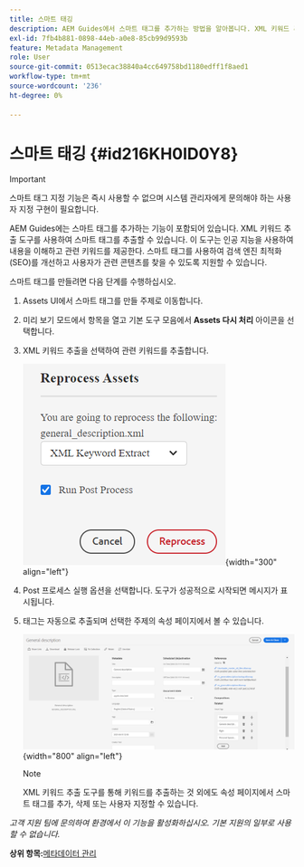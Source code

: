 ```yaml
---
title: 스마트 태깅
description: AEM Guides에서 스마트 태그를 추가하는 방법을 알아봅니다. XML 키워드 추출 도구를 사용하여 관련 키워드를 추출하십시오.
exl-id: 7fb4b881-0898-44eb-a0e8-85cb99d9593b
feature: Metadata Management
role: User
source-git-commit: 0513ecac38840a4cc649758bd1180edff1f8aed1
workflow-type: tm+mt
source-wordcount: '236'
ht-degree: 0%

---
```


# 스마트 태깅 {#id216KH0ID0Y8}

>[!IMPORTANT]
>
> 스마트 태그 지정 기능은 즉시 사용할 수 없으며 시스템 관리자에게 문의해야 하는 사용자 지정 구현이 필요합니다.

AEM Guides에는 스마트 태그를 추가하는 기능이 포함되어 있습니다. XML 키워드 추출 도구를 사용하여 스마트 태그를 추출할 수 있습니다. 이 도구는 인공 지능을 사용하여 내용을 이해하고 관련 키워드를 제공한다. 스마트 태그를 사용하여 검색 엔진 최적화 \(SEO\)를 개선하고 사용자가 관련 콘텐츠를 찾을 수 있도록 지원할 수 있습니다.

스마트 태그를 만들려면 다음 단계를 수행하십시오.

1. Assets UI에서 스마트 태그를 만들 주제로 이동합니다.
1. 미리 보기 모드에서 항목을 열고 기본 도구 모음에서 **Assets 다시 처리** 아이콘을 선택합니다.
1. XML 키워드 추출을 선택하여 관련 키워드를 추출합니다.

   ![](images/smart-tag-reprocess-asset.png){width="300" align="left"}

1. Post 프로세스 실행 옵션을 선택합니다. 도구가 성공적으로 시작되면 메시지가 표시됩니다.
1. 태그는 자동으로 추출되며 선택한 주제의 속성 페이지에서 볼 수 있습니다.

   ![](images/properties-smart-tags.png){width="800" align="left"}

   >[!NOTE]
   >
   > XML 키워드 추출 도구를 통해 키워드를 추출하는 것 외에도 속성 페이지에서 스마트 태그를 추가, 삭제 또는 사용자 지정할 수 있습니다.


*고객 지원 팀에 문의하여 환경에서 이 기능을 활성화하십시오. 기본 지원의 일부로 사용할 수 없습니다.*

**상위 항목:**[&#x200B;메타데이터 관리](manage-metadata.md)
